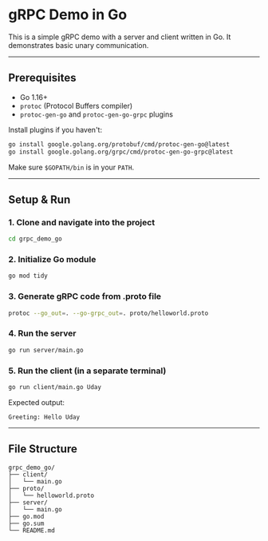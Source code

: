 # gRPC Demo in Go

This is a simple gRPC demo with a server and client written in Go. It demonstrates basic unary communication.

---

## Prerequisites

- Go 1.16+
- `protoc` (Protocol Buffers compiler)
- `protoc-gen-go` and `protoc-gen-go-grpc` plugins

Install plugins if you haven't:

```bash
go install google.golang.org/protobuf/cmd/protoc-gen-go@latest
go install google.golang.org/grpc/cmd/protoc-gen-go-grpc@latest
```

Make sure `$GOPATH/bin` is in your `PATH`.

---

## Setup & Run

### 1. Clone and navigate into the project

```bash
cd grpc_demo_go
```

### 2. Initialize Go module

```bash
go mod tidy
```

### 3. Generate gRPC code from .proto file

```bash
protoc --go_out=. --go-grpc_out=. proto/helloworld.proto
```

### 4. Run the server

```bash
go run server/main.go
```

### 5. Run the client (in a separate terminal)

```bash
go run client/main.go Uday
```

Expected output:

```
Greeting: Hello Uday
```

---

## File Structure

```
grpc_demo_go/
├── client/
│   └── main.go
├── proto/
│   └── helloworld.proto
├── server/
│   └── main.go
├── go.mod
├── go.sum
└── README.md
```
